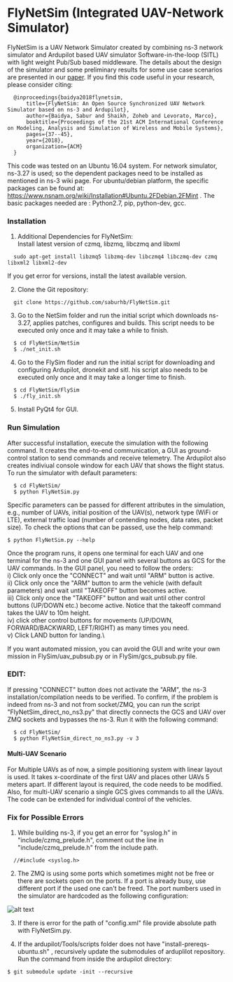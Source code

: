 # FlyNetSim (Integrated UAV-Network Simulator)
FlyNetSim is a UAV Network Simulator created by combining ns-3 network simulator and Ardupilot based UAV simulator Software-in-the-loop (SITL) with light weight Pub/Sub based middleware. The details about the design of the simulator and some preliminary results for some use case scenarios are presented in our [paper](https://arxiv.org/pdf/1808.04967.pdf). If you find this code useful in your research, please consider citing:
```
  @inproceedings{baidya2018flynetsim,
      title={FlyNetSim: An Open Source Synchronized UAV Network Simulator based on ns-3 and Ardupilot},
      author={Baidya, Sabur and Shaikh, Zoheb and Levorato, Marco},
      booktitle={Proceedings of the 21st ACM International Conference on Modeling, Analysis and Simulation of Wireless and Mobile Systems},
      pages={37--45},
      year={2018},
      organization={ACM}
  }
```
This code was tested on an Ubuntu 16.04 system. For network simulator, ns-3.27 is used; so the dependent packages need to be installed as mentioned in ns-3 wiki page. For ubuntu/debian platform, the specific packages can be found at: https://www.nsnam.org/wiki/Installation#Ubuntu.2FDebian.2FMint . The basic packages needed are : Python2.7, pip, python-dev, gcc.

### Installation

1. Additional Dependencies for FlyNetSim:   
Install latest version of czmq, libzmq, libczmq and libxml
```
  sudo apt-get install libzmq5 libzmq-dev libczmq4 libczmq-dev czmq libxml2 libxml2-dev
```
If you get error for versions, install the latest available version.

2. Clone the Git repository:
```
  git clone https://github.com/saburhb/FlyNetSim.git
```
3. Go to the NetSim folder and run the initial script which downloads ns-3.27, applies patches, configures and builds. This script needs to be executed only once and it may take a while to finish.
```
  $ cd FlyNetSim/NetSim
  $ ./net_init.sh
```
4. Go to the FlySim floder and run the initial script for downloading and configuring Ardupilot, dronekit and sitl. his script also needs to be executed only once and it may take a longer time to finish.
```
  $ cd FlyNetSim/FlySim
  $ ./fly_init.sh
```
5. Install PyQt4 for GUI.

### Run Simulation

After successful installation, execute the simulation with the following command. It creates the end-to-end communication, a GUI as ground-control station to send commands and receive telemetry. The Ardupilot also creates indiviual console window for each UAV that shows the flight status. To run the simulator with default parameters: 
```
  $ cd FlyNetSim/
  $ python FlyNetSim.py
```
Specific parameters can be passed for different attributes in the simulation, e.g., number of UAVs, initial position of the UAV(s), network type (WiFi or LTE), external traffic load (number of contending nodes, data rates, packet size). To check the options that can be passed, use the help command:
```
$ python FlyNetSim.py --help
```
Once the program runs, it opens one terminal for each UAV and one terminal for the ns-3 and one GUI panel with several buttons as GCS for the UAV commands. In the GUI panel, you need to follow the orders:\
i) Click only once the "CONNECT" and wait until "ARM" button is active.\
ii) Click only once the "ARM" button to arm the vehicle (with default parameters) and wait until "TAKEOFF" button becomes active.\
iii) Click only once the "TAKEOFF" button and wait until other control buttons (UP/DOWN etc.) become active. Notice that the takeoff command takes the UAV to 10m height.\
iv) click other control buttons for movements (UP/DOWN, FORWARD/BACKWARD, LEFT/RIGHT) as many times you need.\
v) Click LAND button for landing.\

If you want automated mission, you can avoid the GUI and write your own mission in FlySim/uav_pubsub.py or in FlySim/gcs_pubsub.py file.

### EDIT:
If pressing "CONNECT" button does not activate the "ARM", the ns-3 installation/compilation needs to be verified. To confirm, if the problem is indeed from ns-3 and not from socket/ZMQ, you can run the script "FlyNetSim_direct_no_ns3.py" that directly connects the GCS and UAV over ZMQ sockets and bypasses the ns-3. Run it with the following command:
```
  $ cd FlyNetSim/
  $ python FlyNetSim_direct_no_ns3.py -v 3
```

#### Multi-UAV Scenario
For Multiple UAVs as of now, a simple positioning system with linear layout is used. It takes x-coordinate of the first UAV and places other UAVs 5 meters apart. If different layout is required, the code needs to be modified. Also, for multi-UAV scenario a single GCS gives commands to all the UAVs. The code can be extended for individual control of the vehicles.


### Fix for Possible Errors

1. While building ns-3, if you get an error for "syslog.h" in  "include/czmq_prelude.h", comment out the line in "include/czmq_prelude.h" from the include path.
```
  //#include <syslog.h>
```

2. The ZMQ is using some ports which sometimes might not be free or there are sockets open on the ports. If a port is already busy, use different port if the used one can't be freed. The port numbers used in the simulator are hardcoded as the following configuration:
 
 ![alt text](https://github.com/saburhb/FlyNetSim/blob/master/flynetsim_ports.jpg)
          
 3. If there is error for the path of "config.xml" file provide absolute path with FlyNetSim.py.
 
 4. If the ardupilot/Tools/scripts folder does not have "install-prereqs-ubuntu.sh" , recursively update the submodules of arduplilot repository. Run the command from inside the ardupilot directory:
 ```
 $ git submodule update -init --recursive
 ```
